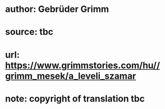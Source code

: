 # author: Gebrüder Grimm
# source: tbc
# url: https://www.grimmstories.com/hu//grimm_mesek/a_leveli_szamar
# note: copyright of translation tbc


